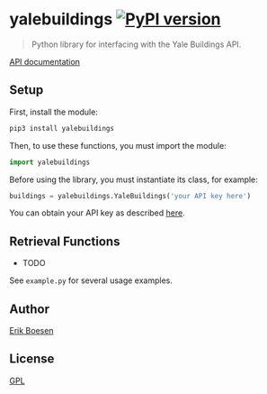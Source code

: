 # yalebuildings [![PyPI version](https://badge.fury.io/py/yalebuildings.svg)](https://badge.fury.io/py/yalebuildings)

> Python library for interfacing with the Yale Buildings API.

[API documentation](https://developers.yale.edu/buildings)

## Setup
First, install the module:

```sh
pip3 install yalebuildings
```

Then, to use these functions, you must import the module:

```py
import yalebuildings
```

Before using the library, you must instantiate its class, for example:

```py
buildings = yalebuildings.YaleBuildings('your API key here')
```

You can obtain your API key as described [here](https://developers.yale.edu/how-info/how-do-i-get-access-apis).

## Retrieval Functions
- TODO

See `example.py` for several usage examples.

## Author
[Erik Boesen](https://github.com/ErikBoesen)

## License
[GPL](LICENSE)
